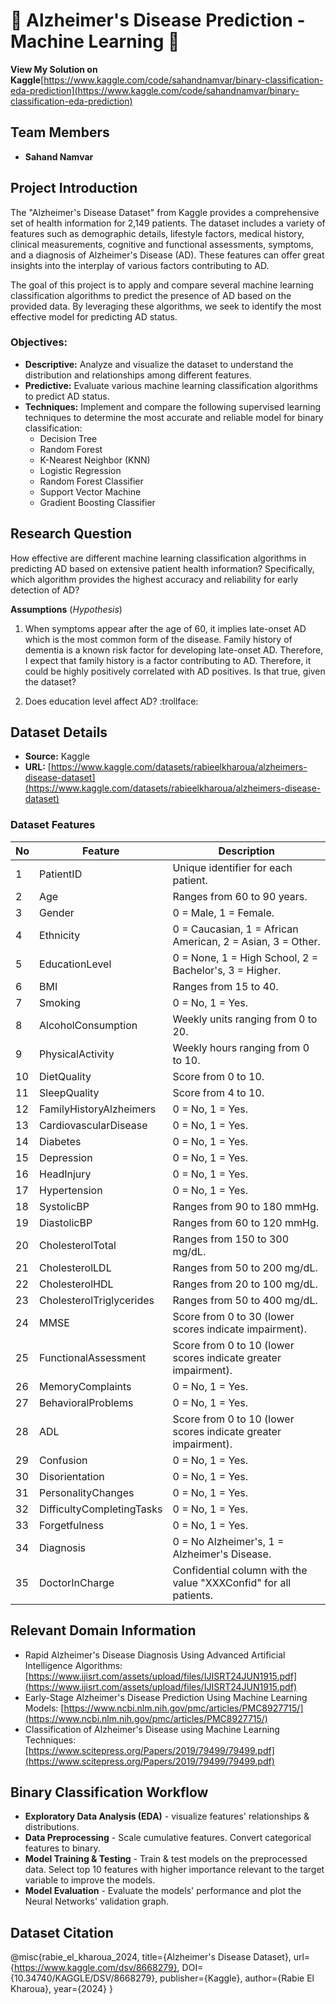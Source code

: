 # 🧠 Alzheimer's Disease Prediction - Machine Learning 🧠

**View My Solution on Kaggle**[https://www.kaggle.com/code/sahandnamvar/binary-classification-eda-prediction](https://www.kaggle.com/code/sahandnamvar/binary-classification-eda-prediction)

## Team Members

- **Sahand Namvar**

## Project Introduction

The "Alzheimer's Disease Dataset" from Kaggle provides a comprehensive set of health information for 2,149 patients. The dataset includes a variety of features such as demographic details, lifestyle factors, medical history, clinical measurements, cognitive and functional assessments, symptoms, and a diagnosis of Alzheimer's Disease (AD). These features can offer great insights into the interplay of various factors contributing to AD.

The goal of this project is to apply and compare several machine learning classification algorithms to predict the presence of AD based on the provided data. By leveraging these algorithms, we seek to identify the most effective model for predicting AD status.

### Objectives:

- **Descriptive:** Analyze and visualize the dataset to understand the distribution and relationships among different features.
- **Predictive:** Evaluate various machine learning classification algorithms to predict AD status.
- **Techniques:** Implement and compare the following supervised learning techniques to determine the most accurate and reliable model for binary classification:
  - Decision Tree
  - Random Forest
  - K-Nearest Neighbor (KNN)
  - Logistic Regression
  - Random Forest Classifier
  - Support Vector Machine
  - Gradient Boosting Classifier

## Research Question

How effective are different machine learning classification algorithms in predicting AD based on extensive patient health information? Specifically, which algorithm provides the highest accuracy and reliability for early detection of AD?

**Assumptions** (_Hypothesis_)

1. When symptoms appear after the age of 60, it implies late-onset AD which is the most common form of the disease. Family history of dementia is a known risk factor for developing late-onset AD. Therefore, I expect that family history is a factor contributing to AD. Therefore, it could be highly positively correlated with AD positives. Is that true, given the dataset?

2. Does education level affect AD? :trollface:

## Dataset Details

- **Source:** Kaggle
- **URL:** [https://www.kaggle.com/datasets/rabieelkharoua/alzheimers-disease-dataset](https://www.kaggle.com/datasets/rabieelkharoua/alzheimers-disease-dataset)

### Dataset Features

| No  | Feature                   | Description                                                      |
| --- | ------------------------- | ---------------------------------------------------------------- |
| 1   | PatientID                 | Unique identifier for each patient.                              |
| 2   | Age                       | Ranges from 60 to 90 years.                                      |
| 3   | Gender                    | 0 = Male, 1 = Female.                                            |
| 4   | Ethnicity                 | 0 = Caucasian, 1 = African American, 2 = Asian, 3 = Other.       |
| 5   | EducationLevel            | 0 = None, 1 = High School, 2 = Bachelor's, 3 = Higher.           |
| 6   | BMI                       | Ranges from 15 to 40.                                            |
| 7   | Smoking                   | 0 = No, 1 = Yes.                                                 |
| 8   | AlcoholConsumption        | Weekly units ranging from 0 to 20.                               |
| 9   | PhysicalActivity          | Weekly hours ranging from 0 to 10.                               |
| 10  | DietQuality               | Score from 0 to 10.                                              |
| 11  | SleepQuality              | Score from 4 to 10.                                              |
| 12  | FamilyHistoryAlzheimers   | 0 = No, 1 = Yes.                                                 |
| 13  | CardiovascularDisease     | 0 = No, 1 = Yes.                                                 |
| 14  | Diabetes                  | 0 = No, 1 = Yes.                                                 |
| 15  | Depression                | 0 = No, 1 = Yes.                                                 |
| 16  | HeadInjury                | 0 = No, 1 = Yes.                                                 |
| 17  | Hypertension              | 0 = No, 1 = Yes.                                                 |
| 18  | SystolicBP                | Ranges from 90 to 180 mmHg.                                      |
| 19  | DiastolicBP               | Ranges from 60 to 120 mmHg.                                      |
| 20  | CholesterolTotal          | Ranges from 150 to 300 mg/dL.                                    |
| 21  | CholesterolLDL            | Ranges from 50 to 200 mg/dL.                                     |
| 22  | CholesterolHDL            | Ranges from 20 to 100 mg/dL.                                     |
| 23  | CholesterolTriglycerides  | Ranges from 50 to 400 mg/dL.                                     |
| 24  | MMSE                      | Score from 0 to 30 (lower scores indicate impairment).           |
| 25  | FunctionalAssessment      | Score from 0 to 10 (lower scores indicate greater impairment).   |
| 26  | MemoryComplaints          | 0 = No, 1 = Yes.                                                 |
| 27  | BehavioralProblems        | 0 = No, 1 = Yes.                                                 |
| 28  | ADL                       | Score from 0 to 10 (lower scores indicate greater impairment).   |
| 29  | Confusion                 | 0 = No, 1 = Yes.                                                 |
| 30  | Disorientation            | 0 = No, 1 = Yes.                                                 |
| 31  | PersonalityChanges        | 0 = No, 1 = Yes.                                                 |
| 32  | DifficultyCompletingTasks | 0 = No, 1 = Yes.                                                 |
| 33  | Forgetfulness             | 0 = No, 1 = Yes.                                                 |
| 34  | Diagnosis                 | 0 = No Alzheimer's, 1 = Alzheimer's Disease.                     |
| 35  | DoctorInCharge            | Confidential column with the value "XXXConfid" for all patients. |

## Relevant Domain Information

- Rapid Alzheimer's Disease Diagnosis Using Advanced Artificial Intelligence Algorithms: [https://www.ijisrt.com/assets/upload/files/IJISRT24JUN1915.pdf](https://www.ijisrt.com/assets/upload/files/IJISRT24JUN1915.pdf)
- Early-Stage Alzheimer's Disease Prediction Using Machine Learning Models: [https://www.ncbi.nlm.nih.gov/pmc/articles/PMC8927715/](https://www.ncbi.nlm.nih.gov/pmc/articles/PMC8927715/)
- Classification of Alzheimer's Disease using Machine Learning Techniques: [https://www.scitepress.org/Papers/2019/79499/79499.pdf](https://www.scitepress.org/Papers/2019/79499/79499.pdf)

## Binary Classification Workflow

- **Exploratory Data Analysis (EDA)** - visualize features' relationships & distributions.
- **Data Preprocessing** - Scale cumulative features. Convert categorical features to binary.
- **Model Training & Testing** - Train & test models on the preprocessed data. Select top 10 features with higher importance relevant to the target variable to improve the models.
- **Model Evaluation** - Evaluate the models' performance and plot the Neural Networks' validation graph.

## Dataset Citation

@misc{rabie_el_kharoua_2024,
title={Alzheimer's Disease Dataset},
url={https://www.kaggle.com/dsv/8668279},
DOI={10.34740/KAGGLE/DSV/8668279},
publisher={Kaggle},
author={Rabie El Kharoua},
year={2024}
}
